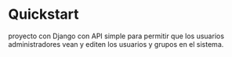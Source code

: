 # Quickstart
proyecto con Django con API simple para permitir que los usuarios administradores vean y editen los usuarios y grupos en el sistema.
